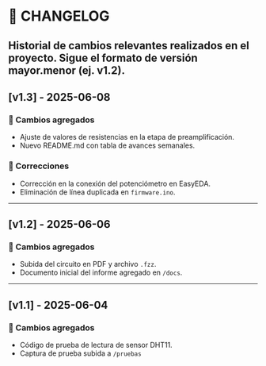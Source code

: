 # 📜 CHANGELOG
Historial de cambios relevantes realizados en el proyecto. Sigue el
formato de versión mayor.menor (ej. v1.2).
---
## [v1.3] - 2025-06-08
### 🔧 Cambios agregados
- Ajuste de valores de resistencias en la etapa de preamplificación.
- Nuevo README.md con tabla de avances semanales.
### 🐞 Correcciones
- Corrección en la conexión del potenciómetro en EasyEDA.
- Eliminación de línea duplicada en `firmware.ino`.
---
## [v1.2] - 2025-06-06
### 🔧 Cambios agregados
- Subida del circuito en PDF y archivo `.fzz`.
- Documento inicial del informe agregado en `/docs`.
---
## [v1.1] - 2025-06-04
### 🔧 Cambios agregados
- Código de prueba de lectura de sensor DHT11.
- Captura de prueba subida a `/pruebas`
